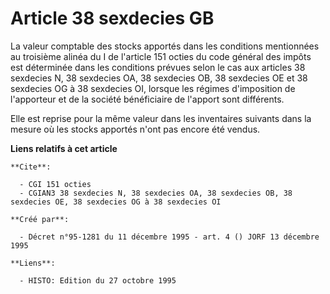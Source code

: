 # Article 38 sexdecies GB

La valeur comptable des stocks apportés dans les conditions mentionnées au troisième alinéa du I de l'article 151 octies du
code général des impôts est déterminée dans les conditions prévues selon le cas aux articles 38 sexdecies N, 38 sexdecies OA,
38 sexdecies OB, 38 sexdecies OE et 38 sexdecies OG à 38 sexdecies OI, lorsque les régimes d'imposition de l'apporteur et de
la société bénéficiaire de l'apport sont différents.

Elle est reprise pour la même valeur dans les inventaires suivants dans la mesure où les stocks apportés n'ont pas encore été
vendus.

**Liens relatifs à cet article**

	**Cite**:

	  - CGI 151 octies
	  - CGIAN3 38 sexdecies N, 38 sexdecies OA, 38 sexdecies OB, 38 sexdecies OE, 38 sexdecies OG à 38 sexdecies OI

	**Créé par**:

	  - Décret n°95-1281 du 11 décembre 1995 - art. 4 () JORF 13 décembre 1995

	**Liens**:

	  - HISTO: Edition du 27 octobre 1995
